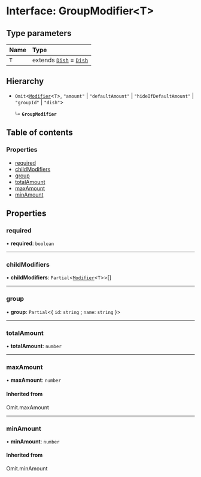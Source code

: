 # Interface: GroupModifier\<T\>

## Type parameters

| Name | Type |
| :------ | :------ |
| `T` | extends [`Dish`](Dish.md) = [`Dish`](Dish.md) |

## Hierarchy

- `Omit`\<[`Modifier`](Modifier.md)\<`T`\>, ``"amount"`` \| ``"defaultAmount"`` \| ``"hideIfDefaultAmount"`` \| ``"groupId"`` \| ``"dish"``\>

  ↳ **`GroupModifier`**

## Table of contents

### Properties

- [required](GroupModifier.md#required)
- [childModifiers](GroupModifier.md#childmodifiers)
- [group](GroupModifier.md#group)
- [totalAmount](GroupModifier.md#totalamount)
- [maxAmount](GroupModifier.md#maxamount)
- [minAmount](GroupModifier.md#minamount)

## Properties

### required

• **required**: `boolean`

___

### childModifiers

• **childModifiers**: `Partial`\<[`Modifier`](Modifier.md)\<`T`\>\>[]

___

### group

• **group**: `Partial`\<\{ `id`: `string` ; `name`: `string`  }\>

___

### totalAmount

• **totalAmount**: `number`

___

### maxAmount

• **maxAmount**: `number`

#### Inherited from

Omit.maxAmount

___

### minAmount

• **minAmount**: `number`

#### Inherited from

Omit.minAmount
